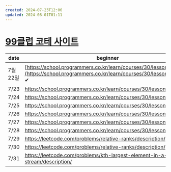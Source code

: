 ```yaml
---
created: 2024-07-23T12:06
updated: 2024-08-01T01:11
---
```


# [99클럽 코테 사이트](https://hanghae99.spartacodingclub.kr/99club/lms)

| date   | beginner                                                                                                                             | middler                                                                                                                                                     | challenger                                                                                                                             |
| ------ | ------------------------------------------------------------------------------------------------------------------------------------ | ----------------------------------------------------------------------------------------------------------------------------------------------------------- | -------------------------------------------------------------------------------------------------------------------------------------- |
| 7월 22일 | [https://school.programmers.co.kr/learn/courses/30/lessons/12932](https://school.programmers.co.kr/learn/courses/30/lessons/12932) ✔ | [https://school.programmers.co.kr/learn/courses/30/lessons/87390](https://school.programmers.co.kr/learn/courses/30/lessons/87390) ❔<br>수학문제 같았다. 못풀어서 답안 봄 | [https://school.programmers.co.kr/learn/courses/30/lessons/154539](https://school.programmers.co.kr/learn/courses/30/lessons/154539) ✔ |
| 7/23   | https://school.programmers.co.kr/learn/courses/30/lessons/12944                                                                      | https://school.programmers.co.kr/learn/courses/30/lessons/12954                                                                                             | https://school.programmers.co.kr/learn/courses/30/lessons/135807                                                                       |
| 7/24   | https://school.programmers.co.kr/learn/courses/30/lessons/12916                                                                      | https://school.programmers.co.kr/learn/courses/30/lessons/12915                                                                                             | https://hanghae99.spartacodingclub.kr/99club/problems/66a0602063556c63ad770f27                                                         |
| 7/25   | https://school.programmers.co.kr/learn/courses/30/lessons/12925                                                                      | https://hanghae99.spartacodingclub.kr/99club/problems/66a1b1a0a0d6369963f3600e                                                                              | https://school.programmers.co.kr/learn/courses/30/lessons/60057                                                                        |
| 7/26   | https://school.programmers.co.kr/learn/courses/30/lessons/42576                                                                      | https://school.programmers.co.kr/learn/courses/30/lessons/42577                                                                                             | https://school.programmers.co.kr/learn/courses/30/lessons/42579                                                                        |
| 7/27   | https://school.programmers.co.kr/learn/courses/30/lessons/1845                                                                       | https://school.programmers.co.kr/learn/courses/30/lessons/42578                                                                                             | https://school.programmers.co.kr/learn/courses/30/lessons/147354                                                                       |
| 7/28   | https://school.programmers.co.kr/learn/courses/30/lessons/12909                                                                      | https://school.programmers.co.kr/learn/courses/30/lessons/12946                                                                                             | https://school.programmers.co.kr/learn/courses/30/lessons/176962                                                                       |
| 7/29   | https://leetcode.com/problems/relative-ranks/description/                                                                            | https://school.programmers.co.kr/learn/courses/30/lessons/42586                                                                                             | https://school.programmers.co.kr/learn/courses/30/lessons/118667                                                                       |
| 7/30   | https://leetcode.com/problems/relative-ranks/description/                                                                            | https://school.programmers.co.kr/learn/courses/30/lessons/42626                                                                                             | https://www.acmicpc.net/problem/1927                                                                                                   |
| 7/31   | https://leetcode.com/problems/kth-largest-element-in-a-stream/description/                                                           | https://school.programmers.co.kr/learn/courses/30/lessons/42628                                                                                             | https://www.acmicpc.net/problem/11279                                                                                                  |
